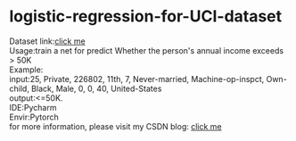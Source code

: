 # logistic-regression-for-UCI-dataset  
Dataset link:[click me](http://archive.ics.uci.edu/ml/machine-learning-databases/adult/)  
Usage:train a net for predict Whether the person's annual income exceeds > 50K  
Example:  
input:25, Private, 226802, 11th, 7, Never-married, Machine-op-inspct, Own-child, Black, Male, 0, 0, 40, United-States  
output:<=50K.  
IDE:Pycharm  
Envir:Pytorch  
for more information, please visit my CSDN blog: [click me](https://blog.csdn.net/weixin_42687826/article/details/103434799)  
